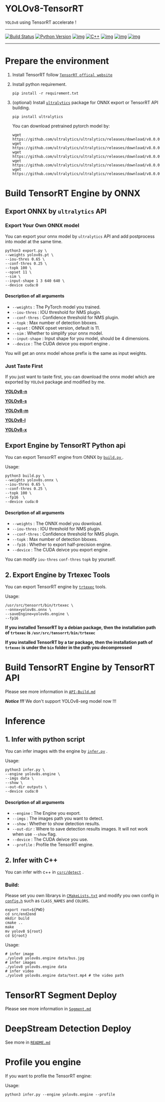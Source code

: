 # YOLOv8-TensorRT

`YOLOv8` using TensorRT accelerate !

---
[![Build Status](https://img.shields.io/endpoint.svg?url=https%3A%2F%2Factions-badge.atrox.dev%2Fatrox%2Fsync-dotenv%2Fbadge&style=flat)](https://github.com/triple-Mu/YOLOv8-TensorRT)
[![Python Version](https://img.shields.io/badge/Python-3.8--3.10-FFD43B?logo=python)](https://github.com/triple-Mu/YOLOv8-TensorRT)
[![img](https://badgen.net/badge/icon/tensorrt?icon=azurepipelines&label)](https://developer.nvidia.com/tensorrt)
[![C++](https://img.shields.io/badge/CPP-11%2F14-yellow)](https://github.com/triple-Mu/YOLOv8-TensorRT)
[![img](https://badgen.net/github/license/triple-Mu/YOLOv8-TensorRT)](https://github.com/triple-Mu/YOLOv8-TensorRT/blob/main/LICENSE)
[![img](https://badgen.net/github/prs/triple-Mu/YOLOv8-TensorRT)](https://github.com/triple-Mu/YOLOv8-TensorRT/pulls)
[![img](https://img.shields.io/github/stars/triple-Mu/YOLOv8-TensorRT?style=social&label=Star&maxAge=2592000)](https://github.com/triple-Mu/YOLOv8-TensorRT)

---


# Prepare the environment

1. Install TensorRT follow [`TensorRT offical website`](https://developer.nvidia.com/nvidia-tensorrt-8x-download)

2. Install python requirement.

   ``` shell
   pip install -r requirement.txt
   ```

3. (optional) Install [`ultralytics`](https://github.com/ultralytics/ultralytics) package for ONNX export or TensorRT API building.

   ``` shell
   pip install ultralytics
   ```

   You can download pretrained pytorch model by:

   ``` shell
   wget https://github.com/ultralytics/ultralytics/releases/download/v8.0.0/yolov8n.pt
   wget https://github.com/ultralytics/ultralytics/releases/download/v8.0.0/yolov8s.pt
   wget https://github.com/ultralytics/ultralytics/releases/download/v8.0.0/yolov8m.pt
   wget https://github.com/ultralytics/ultralytics/releases/download/v8.0.0/yolov8l.pt
   wget https://github.com/ultralytics/ultralytics/releases/download/v8.0.0/yolov8x.pt
   ```

# Build TensorRT Engine by ONNX


## Export ONNX by `ultralytics` API

### Export Your Own ONNX model

You can export your onnx model by `ultralytics` API
and add postprocess into model at the same time.

``` shell
python3 export.py \
--weights yolov8s.pt \
--iou-thres 0.65 \
--conf-thres 0.25 \
--topk 100 \
--opset 11 \
--sim \
--input-shape 1 3 640 640 \
--device cuda:0
```

#### Description of all arguments

- `--weights` : The PyTorch model you trained.
- `--iou-thres` : IOU threshold for NMS plugin.
- `--conf-thres` : Confidence threshold for NMS plugin.
- `--topk` : Max number of detection bboxes.
- `--opset` : ONNX opset version, default is 11.
- `--sim` : Whether to simplify your onnx model.
- `--input-shape` : Input shape for you model, should be 4 dimensions.
- `--device` : The CUDA deivce you export engine .

You will get an onnx model whose prefix is the same as input weights.

###  Just Taste First

If you just want to taste first, you can download the onnx model which are exported by `YOLOv8` package and modified by me.

[**YOLOv8-n**](https://triplemu.oss-cn-beijing.aliyuncs.com/YOLOv8/ONNX/yolov8n_nms.onnx?OSSAccessKeyId=LTAI5tN1dgmZD4PF8AJUXp3J&Expires=1772936700&Signature=r6HgJTTcCSAxQxD9bKO9qBTtigQ%3D)

[**YOLOv8-s**](https://triplemu.oss-cn-beijing.aliyuncs.com/YOLOv8/ONNX/yolov8s_nms.onnx?OSSAccessKeyId=LTAI5tN1dgmZD4PF8AJUXp3J&Expires=1682936722&Signature=JjxQFx1YElcVdsCaMoj81KJ4a5s%3D)

[**YOLOv8-m**](https://triplemu.oss-cn-beijing.aliyuncs.com/YOLOv8/ONNX/yolov8m_nms.onnx?OSSAccessKeyId=LTAI5tN1dgmZD4PF8AJUXp3J&Expires=1682936739&Signature=IRKBELdVFemD7diixxxgzMYqsWg%3D)

[**YOLOv8-l**](https://triplemu.oss-cn-beijing.aliyuncs.com/YOLOv8/ONNX/yolov8l_nms.onnx?OSSAccessKeyId=LTAI5tN1dgmZD4PF8AJUXp3J&Expires=1682936763&Signature=RGkJ4G2XJ4J%2BNiki5cJi3oBkDnA%3D)

[**YOLOv8-x**](https://triplemu.oss-cn-beijing.aliyuncs.com/YOLOv8/ONNX/yolov8x_nms.onnx?OSSAccessKeyId=LTAI5tN1dgmZD4PF8AJUXp3J&Expires=1673936778&Signature=3o%2F7QKhiZg1dW3I6sDrY4ug6MQU%3D)

## Export Engine by TensorRT Python api

You can export TensorRT engine from ONNX by [`build.py` ](build.py).

Usage:

``` shell
python3 build.py \
--weights yolov8s.onnx \
--iou-thres 0.65 \
--conf-thres 0.25 \
--topk 100 \
--fp16  \
--device cuda:0
```

#### Description of all arguments

- `--weights` : The ONNX model you download.
- `--iou-thres` : IOU threshold for NMS plugin.
- `--conf-thres` : Confidence threshold for NMS plugin.
- `--topk` : Max number of detection bboxes.
- `--fp16` : Whether to export half-precision engine.
- `--device` : The CUDA deivce you export engine .

You can modify `iou-thres` `conf-thres` `topk` by yourself.

## 2. Export Engine by Trtexec Tools

You can export TensorRT engine by [`trtexec`](https://github.com/NVIDIA/TensorRT/tree/main/samples/trtexec) tools.

Usage:

``` shell
/usr/src/tensorrt/bin/trtexec \
--onnx=yolov8s.onnx \
--saveEngine=yolov8s.engine \
--fp16
```

**If you installed TensorRT by a debian package, then the installation path of `trtexec`
is `/usr/src/tensorrt/bin/trtexec`**

**If you installed TensorRT by a tar package, then the installation path of `trtexec` is under the `bin` folder in the path you decompressed**

# Build TensorRT Engine by TensorRT API

Please see more information in [`API-Build.md`](docs/API-Build.md)

***Notice !!!*** We don't support YOLOv8-seg model now !!!

# Inference

## 1. Infer with python script

You can infer images with the engine by [`infer.py`](infer.py) .

Usage:

``` shell
python3 infer.py \
--engine yolov8s.engine \
--imgs data \
--show \
--out-dir outputs \
--device cuda:0
```

#### Description of all arguments

- `--engine` : The Engine you export.
- `--imgs` : The images path you want to detect.
- `--show` : Whether to show detection results.
- `--out-dir` : Where to save detection results images. It will not work when use `--show` flag.
- `--device` : The CUDA deivce you use.
- `--profile` : Profile the TensorRT engine.

## 2. Infer with C++

You can infer with c++ in [`csrc/detect`](csrc/detect) .

### Build:

Please set you own librarys in [`CMakeLists.txt`](csrc/detect/CMakeLists.txt) and modify you own config in [`config.h`](csrc/detect/include/config.h) such as `CLASS_NAMES` and `COLORS`.

``` shell
export root=${PWD}
cd src/end2end
mkdir build
cmake ..
make
mv yolov8 ${root}
cd ${root}
```

Usage:

``` shell
# infer image
./yolov8 yolov8s.engine data/bus.jpg
# infer images
./yolov8 yolov8s.engine data
# infer video
./yolov8 yolov8s.engine data/test.mp4 # the video path
```

# TensorRT Segment Deploy

Please see more information in [`Segment.md`](docs/Segment.md)

# DeepStream Detection Deploy

See more in [`README.md`](csrc/deepstream/README.md)


# Profile you engine

If you want to profile the TensorRT engine:

Usage:

``` shell
python3 infer.py --engine yolov8s.engine --profile
```

